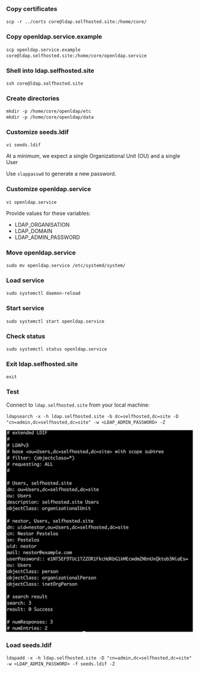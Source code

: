 ### Copy certificates

```
scp -r ../certs core@ldap.selfhosted.site:/home/core/
```

### Copy openldap.service.example

```
scp openldap.service.example core@ldap.selfhosted.site:/home/core/openldap.service
```

### Shell into ldap.selfhosted.site

```
ssh core@ldap.selfhosted.site
```

### Create directories

```
mkdir -p /home/core/openldap/etc
mkdir -p /home/core/openldap/data
```

### Customize seeds.ldif

```
vi seeds.ldif
```

At a minimum, we expect a single Organizational Unit (OU) and a single User

Use `slappasswd` to generate a new password.

### Customize openldap.service

```
vi openldap.service
```

Provide values for these variables:

* LDAP_ORGANISATION
* LDAP_DOMAIN
* LDAP_ADMIN_PASSWORD

### Move openldap.service

```
sudo mv openldap.service /etc/systemd/system/
```

### Load service

```
sudo systemctl daemon-reload
```

### Start service

```
sudo systemctl start openldap.service
```

### Check status

```
sudo systemctl status openldap.service
```

### Exit ldap.selfhosted.site

```
exit
```

### Test

Connect to `ldap.selfhosted.site` from your local machine:

```
ldapsearch -x -h ldap.selfhosted.site -b dc=selfhosted,dc=site -D "cn=admin,dc=selfhosted,dc=site" -w <LDAP_ADMIN_PASSWORD> -Z
```

![Example](images/1.png)

### Load seeds.ldif

```
ldapadd -x -h ldap.selfhosted.site -D "cn=admin,dc=selfhosted,dc=site" -w <LDAP_ADMIN_PASSWORD> -f seeds.ldif -Z
```